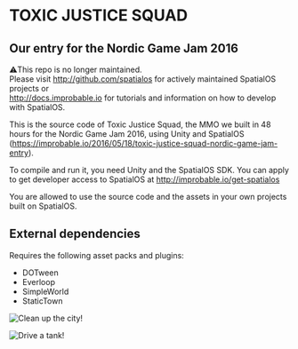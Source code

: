 # TOXIC JUSTICE SQUAD
## Our entry for the Nordic Game Jam 2016

:warning:This repo is no longer maintained.  
Please visit http://github.com/spatialos for actively maintained SpatialOS projects or  
http://docs.improbable.io for tutorials and information on how to develop with SpatialOS.  

This is the source code of Toxic Justice Squad, the MMO we built in 48 hours for the Nordic Game Jam 2016, using Unity and SpatialOS (https://improbable.io/2016/05/18/toxic-justice-squad-nordic-game-jam-entry).

To compile and run it, you need Unity and the SpatialOS SDK. You can apply to get developer access to SpatialOS at http://improbable.io/get-spatialos

You are allowed to use the source code and the assets in your own projects built on SpatialOS.

## External dependencies

Requires the following asset packs and plugins:

 * DOTween
 * Everloop
 * SimpleWorld
 * StaticTown

![Clean up the city!](https://github.com/improbable-public/ToxicJusticeSquad/blob/master/workers/unity/Assets/Resources/CleanUp2.png)

![Drive a tank!](https://github.com/improbable-public/ToxicJusticeSquad/blob/master/workers/unity/Assets/Resources/DriveATank.png)
